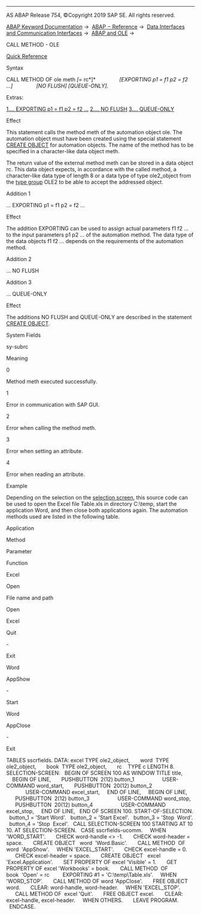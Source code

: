   

* * *

AS ABAP Release 754, ©Copyright 2019 SAP SE. All rights reserved.

[ABAP Keyword Documentation](https://help.sap.com/doc/abapdocu_754_index_htm/7.54/en-US/abenabap.htm) →  [ABAP − Reference](https://help.sap.com/doc/abapdocu_754_index_htm/7.54/en-US/abenabap_reference.htm) →  [Data Interfaces and Communication Interfaces](https://help.sap.com/doc/abapdocu_754_index_htm/7.54/en-US/abenabap_data_communication.htm) →  [ABAP and OLE](https://help.sap.com/doc/abapdocu_754_index_htm/7.54/en-US/abenole2.htm) → 

CALL METHOD - OLE

[Quick Reference](https://help.sap.com/doc/abapdocu_754_index_htm/7.54/en-US/abapcall_method_of_ole_shortref.htm)

Syntax

CALL METHOD OF ole meth *\[*\= rc*\]*
               *\[*EXPORTING p1 = f1 p2 = f2 ...*\]*
               *\[*NO FLUSH*\]* *\[*QUEUE-ONLY*\]*.

Extras:

[1.... EXPORTING p1 = f1 p2 = f2 ...](#!ABAP_ADDITION_1@1@)
[2.... NO FLUSH](#!ABAP_ADDITION_2@2@)
[3.... QUEUE-ONLY](#!ABAP_ADDITION_3@3@)

Effect

This statement calls the method meth of the automation object ole. The automation object must have been created using the special statement [CREATE OBJECT](https://help.sap.com/doc/abapdocu_754_index_htm/7.54/en-US/abapcreate_object_ole2.htm) for automation objects. The name of the method has to be specified in a character-like data object meth.

The return value of the external method meth can be stored in a data object rc. This data object expects, in accordance with the called method, a character-like data type of length 8 or a data type of type ole2\_object from the [type group](https://help.sap.com/doc/abapdocu_754_index_htm/7.54/en-US/abentype_group_1_glosry.htm "Glossary Entry") OLE2 to be able to accept the addressed object.

Addition 1

... EXPORTING p1 = f1 p2 = f2 ...

Effect

The addition EXPORTING can be used to assign actual parameters f1 f2 ... to the input parameters p1 p2 ... of the automation method. The data type of the data objects f1 f2 ... depends on the requirements of the automation method.

Addition 2

... NO FLUSH

Addition 3

... QUEUE-ONLY

Effect

The additions NO FLUSH and QUEUE-ONLY are described in the statement [CREATE OBJECT](https://help.sap.com/doc/abapdocu_754_index_htm/7.54/en-US/abapcreate_object_ole2.htm).

System Fields

sy-subrc

Meaning

0

Method meth executed successfully.

1

Error in communication with SAP GUI.

2

Error when calling the method meth.

3

Error when setting an attribute.

4

Error when reading an attribute.

Example

Depending on the selection on the [selection screen](https://help.sap.com/doc/abapdocu_754_index_htm/7.54/en-US/abenselection_screen_glosry.htm "Glossary Entry"), this source code can be used to open the Excel file Table.xls in directory C:\\temp, start the application Word, and then close both applications again. The automation methods used are listed in the following table.

Application

Method

Parameter

Function

Excel

Open

File name and path

Open

Excel

Quit

\-

Exit

Word

AppShow

\-

Start

Word

AppClose

\-

Exit

TABLES sscrfields.
DATA: excel TYPE ole2\_object,
      word  TYPE ole2\_object,
      book  TYPE ole2\_object,
      rc    TYPE c LENGTH 8.
SELECTION-SCREEN:
  BEGIN OF SCREEN 100 AS WINDOW TITLE title,
    BEGIN OF LINE,
      PUSHBUTTON  2(12) button\_1
                  USER-COMMAND word\_start,
      PUSHBUTTON  20(12) button\_2
                  USER-COMMAND excel\_start,
    END OF LINE,
    BEGIN OF LINE,
      PUSHBUTTON  2(12) button\_3
                  USER-COMMAND word\_stop,
      PUSHBUTTON  20(12) button\_4
                  USER-COMMAND excel\_stop,
    END OF LINE,
  END OF SCREEN 100.
START-OF-SELECTION.
  button\_1 = 'Start Word'.
  button\_2 = 'Start Excel'.
  button\_3 = 'Stop  Word'.
  button\_4 = 'Stop  Excel'.
  CALL SELECTION-SCREEN 100 STARTING AT 10 10.
AT SELECTION-SCREEN.
  CASE sscrfields-ucomm.
    WHEN 'WORD\_START'.
      CHECK word-handle <> -1.
      CHECK word-header = space.
      CREATE OBJECT   word  'Word.Basic'.
      CALL METHOD  OF word  'AppShow'.
    WHEN 'EXCEL\_START'.
      CHECK excel-handle = 0.
      CHECK excel-header = space.
      CREATE OBJECT   excel 'Excel.Application'.
      SET PROPERTY OF excel 'Visible' = 1.
      GET PROPERTY OF excel 'Workbooks' = book.
      CALL METHOD  OF book  'Open' = rc
        EXPORTING #1 = 'C:\\temp\\Table.xls'.
    WHEN 'WORD\_STOP'.
      CALL METHOD OF word 'AppClose'.
      FREE OBJECT word.
      CLEAR: word-handle, word-header.
    WHEN 'EXCEL\_STOP'.
      CALL METHOD OF  excel 'Quit'.
      FREE OBJECT excel.
      CLEAR: excel-handle, excel-header.
    WHEN OTHERS.
      LEAVE PROGRAM.
  ENDCASE.